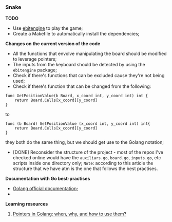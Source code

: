 ### **Snake**

**TODO** 
- Use [ebitengine](https://ebitengine.org/) to play the game;
- Create a Makefile to automatically install the dependencies;

**Changes on the current version of the code**
- All the functions that envolve manipulating the board should be modified to leverage pointers;
- The inputs from the keyboard should be detected by using the `ebitengine` package;
- Check if there's functions that can be excluded cause they're not being used;
- Check if there's function that can be changed from the following:

```
func GetPositionValue(b Board, x_coord int, y_coord int) int {
    return Board.Cells[x_coord][y_coord]
}
```

to

```
func (b Board) GetPositionValue (x_coord int, y_coord int) int{
    return Board.Cells[x_coord][y_coord]
}
```

they both do the same thing, but we should get use to the Golang notation;
- [DONE] Reconsider the structure of the project - most of the repos I've checked online would have the 
`auxiliars.go`, `board.go`, `inputs.go`, etc scripts inside one directory only;
`Note`: according to this article the structure that we have atm is the one that follows the best practises.

**Documentation with Go best-practises**
- [Golang official documentation](https://go.dev/doc/effective_go);
- 


**Learning resources**

1. [Pointers in Golang: when, why, and how to use them?](https://www.youtube.com/watch?v=3WsEDZRif6U)
